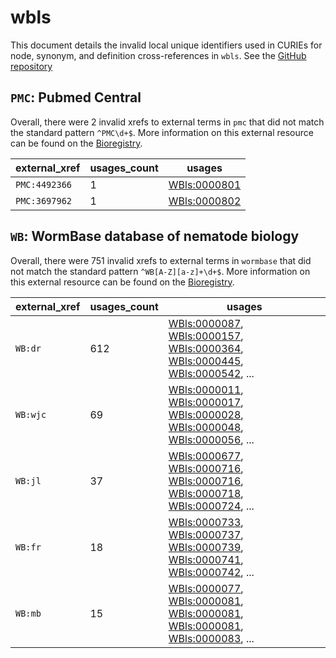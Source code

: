 # wbls

This document details the invalid local unique identifiers used in CURIEs
for node, synonym, and definition cross-references in `wbls`. See the [GitHub repository](https://github.com/obophenotype/c-elegans-development-ontology)


## `PMC`: Pubmed Central

Overall, there were 2 invalid
xrefs to external terms in `pmc` that did not match the standard
pattern `^PMC\d+$`. More information on this
external resource can be found on the
[Bioregistry](https://bioregistry.io/pmc).

| external_xref   |   usages_count | usages                                              |
|-----------------|----------------|-----------------------------------------------------|
| `PMC:4492366`   |              1 | [WBls:0000801](https://bioregistry.io/WBls:0000801) |
| `PMC:3697962`   |              1 | [WBls:0000802](https://bioregistry.io/WBls:0000802) |

## `WB`: WormBase database of nematode biology

Overall, there were 751 invalid
xrefs to external terms in `wormbase` that did not match the standard
pattern `^WB[A-Z][a-z]+\d+$`. More information on this
external resource can be found on the
[Bioregistry](https://bioregistry.io/wormbase).

| external_xref   |   usages_count | usages                                                                                                                                                                                                                                                                       |
|-----------------|----------------|------------------------------------------------------------------------------------------------------------------------------------------------------------------------------------------------------------------------------------------------------------------------------|
| `WB:dr`         |            612 | [WBls:0000087](https://bioregistry.io/WBls:0000087), [WBls:0000157](https://bioregistry.io/WBls:0000157), [WBls:0000364](https://bioregistry.io/WBls:0000364), [WBls:0000445](https://bioregistry.io/WBls:0000445), [WBls:0000542](https://bioregistry.io/WBls:0000542), ... |
| `WB:wjc`        |             69 | [WBls:0000011](https://bioregistry.io/WBls:0000011), [WBls:0000017](https://bioregistry.io/WBls:0000017), [WBls:0000028](https://bioregistry.io/WBls:0000028), [WBls:0000048](https://bioregistry.io/WBls:0000048), [WBls:0000056](https://bioregistry.io/WBls:0000056), ... |
| `WB:jl`         |             37 | [WBls:0000677](https://bioregistry.io/WBls:0000677), [WBls:0000716](https://bioregistry.io/WBls:0000716), [WBls:0000716](https://bioregistry.io/WBls:0000716), [WBls:0000718](https://bioregistry.io/WBls:0000718), [WBls:0000724](https://bioregistry.io/WBls:0000724), ... |
| `WB:fr`         |             18 | [WBls:0000733](https://bioregistry.io/WBls:0000733), [WBls:0000737](https://bioregistry.io/WBls:0000737), [WBls:0000739](https://bioregistry.io/WBls:0000739), [WBls:0000741](https://bioregistry.io/WBls:0000741), [WBls:0000742](https://bioregistry.io/WBls:0000742), ... |
| `WB:mb`         |             15 | [WBls:0000077](https://bioregistry.io/WBls:0000077), [WBls:0000081](https://bioregistry.io/WBls:0000081), [WBls:0000081](https://bioregistry.io/WBls:0000081), [WBls:0000081](https://bioregistry.io/WBls:0000081), [WBls:0000083](https://bioregistry.io/WBls:0000083), ... |

